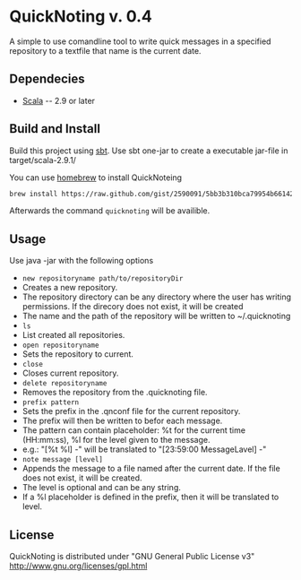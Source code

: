 QuickNoting v. 0.4
==================
A simple to use comandline tool to write quick messages in a specified repository to a textfile that name is the
current date.

Dependecies
-----------
* [Scala](http://www.scala-lang.org) -- 2.9 or later

Build and Install
-----------------
Build this project using [sbt](https://github.com/harrah/xsbt).
Use sbt one-jar to create a executable jar-file in target/scala-2.9.1/

You can use [homebrew](https://github.com/mxcl/homebrew) to install QuickNoteing
```sh
brew install https://raw.github.com/gist/2590091/5bb3b310bca79954b66142f05a3dd4b8fab038b9/quicknoting.rb
```
Afterwards the command ```quicknoting``` will be availible.

Usage
-----
Use java -jar <quicknoting jar file> with the following options
* ```new repositoryname path/to/repositoryDir```
 * Creates a new repository.
  * The repository directory can be any directory where the user has writing permissions. If the direcory does not exist, it will be created
  * The name and the path of the repository will be written to ~/.quicknoting
* ```ls```
 * List created all repositories.
* ```open repositoryname```
 * Sets the repository to current.
* ```close```
 * Closes current repository.
* ```delete repositoryname```
 * Removes the repository from the .quicknoting file.
* ```prefix pattern```
 * Sets the prefix in the .qnconf file for the current repository.
 * The prefix will then be written to befor each message.
 * The pattern can contain placeholder: %t for the current time (HH:mm:ss), %l for the level given to the message.
 * e.g.: "[%t %l] -" will be translated to "[23:59:00 MessageLavel] -" 
* ```note message [level]```
 * Appends the message to a file named after the current date. If the file does not exist, it will be created.
 * The level is optional and can be any string.
 * If a %l placeholder is defined in the prefix, then it will be translated to level.

License
-------
QuickNoting is distributed under "GNU General Public License v3" http://www.gnu.org/licenses/gpl.html